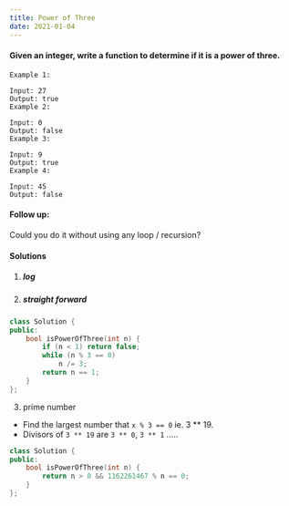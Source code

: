 ```yaml
---
title: Power of Three
date: 2021-01-04
---
```

#### Given an integer, write a function to determine if it is a power of three.

```
Example 1:

Input: 27
Output: true
Example 2:

Input: 0
Output: false
Example 3:

Input: 9
Output: true
Example 4:

Input: 45
Output: false
```

#### Follow up:
Could you do it without using any loop / recursion?


#### Solutions

1. ##### log


2. ##### straight forward

```cpp
class Solution {
public:
    bool isPowerOfThree(int n) {
        if (n < 1) return false;
        while (n % 3 == 0)
            n /= 3;
        return n == 1;
    }
};
```

3. prime number

- Find the largest number that `x % 3 == 0`  ie. 3 ** 19.
- Divisors of `3 ** 19` are `3 ** 0`, `3 ** 1` .....

```cpp
class Solution {
public:
    bool isPowerOfThree(int n) {
        return n > 0 && 1162261467 % n == 0;
    }
};
```